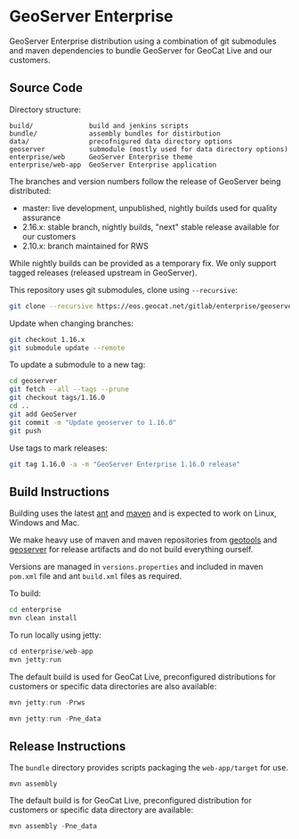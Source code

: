 # GeoServer Enterprise

GeoServer Enterprise distribution using a combination of git submodules and maven dependencies to bundle GeoServer for GeoCat Live and our customers.

## Source Code

Directory structure:

```
build/              build and jenkins scripts
bundle/             assembly bundles for distirbution
data/               precofnigured data directory options
geoserver           submodule (mostly used for data directory options)
enterprise/web      GeoServer Enterprise theme
enterprise/web-app  GeoServer Enterprise application
```

The branches and version numbers follow the release of GeoServer being distributed:

* master: live development, unpublished, nightly builds used for quality assurance
* 2.16.x: stable branch, nightly builds, "next" stable release available for our customers
* 2.10.x: branch maintained for RWS

While nightly builds can be provided as a temporary fix. We only support tagged releases (released upstream in GeoServer).

This repository uses git submodules, clone using ``--recursive``:

```bash
git clone --recursive https://eos.geocat.net/gitlab/enterprise/geoserver-enterprise.git
```

Update when changing branches:

```bash
git checkout 1.16.x
git submodule update --remote
```

To update a submodule to a new tag:

```bash
cd geoserver
git fetch --all --tags --prune
git checkout tags/1.16.0
cd ..
git add GeoServer
git commit -m "Update geoserver to 1.16.0"
git push
```

Use tags to mark releases:

```bash
git tag 1.16.0 -a -m "GeoServer Enterprise 1.16.0 release"
```

## Build Instructions

Building uses the latest [ant](https://ant.apache.org/) and [maven](https://maven.apache.org) and is expected to work on Linux, Windows and Mac.

We make heavy use of maven and maven repositories from [geotools](https://download.osgeo.org/webdav/geotools/) and [geoserver](https://repo.boundlessgeo.com/release/) for release artifacts and do not build everything ourself. 

Versions are managed in `versions.properties` and included in maven `pom.xml` file and ant `build.xml` files as required.

To build:

```bash
cd enterprise
mvn clean install 
```

To run locally using jetty:
```java
cd enterprise/web-app
mvn jetty:run
```

The default build is used for GeoCat Live, preconfigured distributions for customers or specific data directories are also available:

```java
mvn jetty:run -Prws 
```

```java
mvn jetty:run -Pne_data
```

## Release Instructions

The ``bundle`` directory provides scripts packaging the `web-app/target` for use.

```
mvn assembly
```

The default build is for GeoCat Live, preconfigured distribution for customers or specific data directory are available:

```java
mvn assembly -Pne_data
```